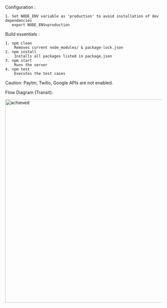 Configuration    :

    1. Set NODE_ENV variable as 'production' to avoid installation of dev dependencies
	   export NODE_ENV=production

Build essentials :

    1. npm clean
        Removes current node_modules/ & package-lock.json
    2. npm install
        Installs all packages listed in package.json
    3. npm start
        Runs the server
    4. npm test
        Executes the test cases


Caution: Paytm, Twilio, Google APIs are not enabled.

Flow Diagram (Transit):

<img width="656" alt="achieved" src="https://user-images.githubusercontent.com/64341003/224478738-98a34568-2b97-4de1-b6d0-3ba4253430fa.PNG">
